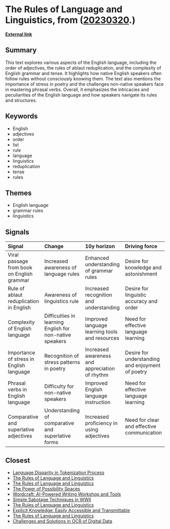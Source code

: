 # __The Rules of Language and Linguistics__, from ([20230320](https://kghosh.substack.com/p/20230320).)

__[External link](https://www.bbc.com/culture/article/20160908-the-language-rules-we-know-but-dont-know-we-know)__



## Summary

This text explores various aspects of the English language, including the order of adjectives, the rules of ablaut reduplication, and the complexity of English grammar and tense. It highlights how native English speakers often follow rules without consciously knowing them. The text also mentions the importance of stress in poetry and the challenges non-native speakers face in mastering phrasal verbs. Overall, it emphasizes the intricacies and peculiarities of the English language and how speakers navigate its rules and structures.

## Keywords

* English
* adjectives
* order
* list
* rule
* language
* linguistics
* reduplication
* tense
* rules

## Themes

* English language
* grammar rules
* linguistics

## Signals

| Signal                                     | Change                                                   | 10y horizon                                    | Driving force                                    |
|:-------------------------------------------|:---------------------------------------------------------|:-----------------------------------------------|:-------------------------------------------------|
| Viral passage from book on English grammar | Increased awareness of language rules                    | Enhanced understanding of grammar rules        | Desire for knowledge and astonishment            |
| Rule of ablaut reduplication in English    | Awareness of linguistics rule                            | Increased recognition and understanding        | Desire for linguistic accuracy and order         |
| Complexity of English language             | Difficulties in learning English for non-native speakers | Improved language learning tools and resources | Need for effective language learning             |
| Importance of stress in English language   | Recognition of stress patterns in poetry                 | Increased awareness and appreciation of rhythm | Desire for understanding and enjoyment of poetry |
| Phrasal verbs in English language          | Difficulty for non-native speakers                       | Improved English language instruction          | Need for effective language learning             |
| Comparative and superlative adjectives     | Understanding of comparative and superlative forms       | Increased proficiency in using adjectives      | Need for clear and effective communication       |

## Closest

* [Language Disparity in Tokenization Process](d665bd80eab0306d0688daeded670533)
* [The Rules of Language and Linguistics](587c21780f97f331b4d2c859240e09e9)
* [The Rules of Language and Linguistics](587c21780f97f331b4d2c859240e09e9)
* [The Power of Possibility Spaces](e27673c6f795ce9dc01f9d48bedfbc30)
* [Wordcraft: AI-Powered Writing Workshop and Tools](3acd488d3b86b4637bd78d0f3f3e0e65)
* [Simple Sabotage Techniques in WWII](e62131b4a0555020af785377276bcd76)
* [The Rules of Language and Linguistics](587c21780f97f331b4d2c859240e09e9)
* [Explicit Knowledge: Easily Accessible and Transmittable](fcaebc86f2f475af184eaa545a624a2c)
* [The Rules of Language and Linguistics](587c21780f97f331b4d2c859240e09e9)
* [Challenges and Solutions in OCR of Digital Data](c7c9b6f50bfa3280f1f27f83103d2d50)